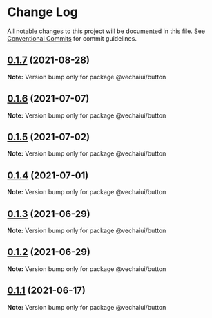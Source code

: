 # Change Log

All notable changes to this project will be documented in this file.
See [Conventional Commits](https://conventionalcommits.org) for commit guidelines.

## [0.1.7](https://github.com/vechai/vechaiui/compare/@vechaiui/button@0.1.6...@vechaiui/button@0.1.7) (2021-08-28)

**Note:** Version bump only for package @vechaiui/button





## [0.1.6](https://github.com/vechai/vechaiui/compare/@vechaiui/button@0.1.5...@vechaiui/button@0.1.6) (2021-07-07)

**Note:** Version bump only for package @vechaiui/button





## [0.1.5](https://github.com/vechai/vechaiui/compare/@vechaiui/button@0.1.4...@vechaiui/button@0.1.5) (2021-07-02)

**Note:** Version bump only for package @vechaiui/button





## [0.1.4](https://github.com/vechai/vechaiui/compare/@vechaiui/button@0.1.3...@vechaiui/button@0.1.4) (2021-07-01)

**Note:** Version bump only for package @vechaiui/button





## [0.1.3](https://github.com/vechai/vechaiui/compare/@vechaiui/button@0.1.2...@vechaiui/button@0.1.3) (2021-06-29)

**Note:** Version bump only for package @vechaiui/button





## [0.1.2](https://github.com/vechai/vechaiui/compare/@vechaiui/button@0.1.1...@vechaiui/button@0.1.2) (2021-06-29)

**Note:** Version bump only for package @vechaiui/button





## [0.1.1](https://github.com/vechai/vechaiui/compare/@vechaiui/button@0.1.0...@vechaiui/button@0.1.1) (2021-06-17)

**Note:** Version bump only for package @vechaiui/button
